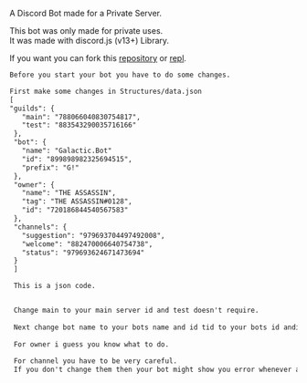 A Discord Bot made for a Private Server. 

This bot was only made for private uses. 
It was made with discord.js (v13+) Library.
  
 If you want you can fork this [repository](https://github.com/THE-ASSASSIN0128/Galactic.Bot/tree/main) or [repl](https://replit.com/@THEASSASSIN2/GalacticBot).
 
 ```markdown
 Before you start your bot you have to do some changes.
 
 First make some changes in Structures/data.json
 [
 "guilds": {
    "main": "788066040830754817",
    "test": "883543290035716166"
  },
  "bot": {
    "name": "Galactic.Bot"
    "id": "899898982325694515",
    "prefix": "G!"
  },
  "owner": {
    "name": "THE ASSASSIN",
    "tag": "THE ASSASSIN#0128",
    "id": "720186844540567583"
  },
  "channels": {
    "suggestion": "979693704497492008",
    "welcome": "882470006640754738",
    "status": "979693624671473694"
  }
  ]

  This is a json code.


  Change main to your main server id and test doesn't require.
  
  Next change bot name to your bots name and id tid to your bots id andid and prefix (whatever you want).
  
  For owner i guess you know what to do.
  
  For channel you have to be very careful.
  If you don't change them then your bot might show you error whenever a event or command is used.
```